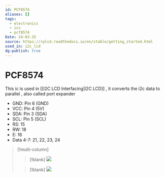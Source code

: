 ```yaml
---
id: PCF8574
aliases: []
tags:
  - electronics
  - ics
  - pcf8574
Date: 24-03-25
source: https://rplcd.readthedocs.io/en/stable/getting_started.html
used_in: i2c_lcd
dg-publish: true
---
```

# PCF8574
This ic is used in [[I2C LCD Interfacing|I2C LCD]] , it converts the i2c data to parallel , also called port expander
 
- GND: Pin 6 (GND)
- VCC: Pin 4 (5V)
- SDA: Pin 3 (SDA)
- SCL: Pin 5 (SCL)
- RS: 15
- RW: 18
- E: 16
- Data 4-7: 21, 22, 23, 24

> [!multi-column]
>
>> [!blank]
>> ![](https://rplcd.readthedocs.io/en/stable/_images/wiring-i2c.png) 
>
>> [!blank]
>> ![](https://rplcd.readthedocs.io/en/stable/_images/wiring-gpio.png)
>

